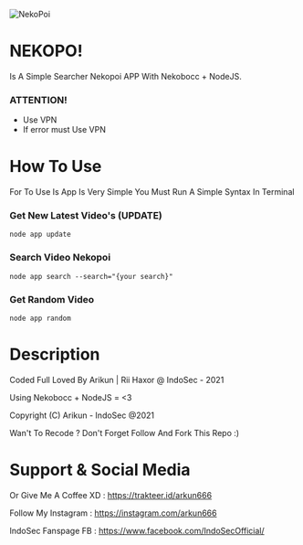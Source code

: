 ![NekoPoi](https://user-images.githubusercontent.com/45889833/114820661-db0f1080-9dae-11eb-86af-1d55bbd60bde.png)

# NEKOPO!
Is A Simple Searcher Nekopoi APP With Nekobocc + NodeJS.

### ATTENTION!
- Use VPN
- If error must Use VPN

# How To Use
For To Use Is App Is Very Simple You Must Run A Simple Syntax In Terminal

### Get New Latest Video's (UPDATE)
```
node app update
```

### Search Video Nekopoi 
``` 
node app search --search="{your search}"
```

### Get Random Video 
``` 
node app random
```

# Description 
Coded Full Loved By Arikun | Rii Haxor @ IndoSec - 2021

Using Nekobocc + NodeJS = <3 

Copyright (C) Arikun - IndoSec @2021

Wan't To Recode ? Don't Forget Follow And Fork This Repo :)

# Support & Social Media
Or Give Me A Coffee XD : https://trakteer.id/arkun666

Follow My Instagram    : https://instagram.com/arkun666 

IndoSec Fanspage FB    : https://www.facebook.com/IndoSecOfficial/
    
